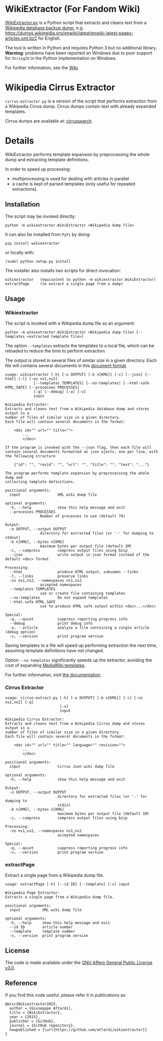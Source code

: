 # WikiExtractor (For Fandom Wiki)
[WikiExtractor.py](http://medialab.di.unipi.it/wiki/Wikipedia_Extractor) is a Python script that extracts and cleans text from a [Wikipedia database backup dump](https://dumps.wikimedia.org/), e.g. https://dumps.wikimedia.org/enwiki/latest/enwiki-latest-pages-articles.xml.bz2 for English.

The tool is written in Python and requires Python 3 but no additional library.
**Warning**: problems have been reported on Windows due to poor support for `StringIO` in the Python implementation on Windows.

For further information, see the [Wiki](https://github.com/attardi/wikiextractor/wiki).

# Wikipedia Cirrus Extractor

`cirrus-extractor.py` is a version of the script that performs extraction from a Wikipedia Cirrus dump.
Cirrus dumps contain text with already expanded templates.

Cirrus dumps are available at:
[cirrussearch](http://dumps.wikimedia.org/other/cirrussearch/).

# Details

WikiExtractor performs template expansion by preprocessing the whole dump and extracting template definitions.

In order to speed up processing:

- multiprocessing is used for dealing with articles in parallel
- a cache is kept of parsed templates (only useful for repeated extractions).

## Installation

The script may be invoked directly:

    python -m wikiextractor.WikiExtractor <Wikipedia dump file>

It can also be installed from `PyPi` by doing:

    pip install wikiextractor

or locally with:

    (sudo) python setup.py install

The installer also installs two scripts for direct invocation:

    wikiextractor  	(equivalent to python -m wikiextractor.WikiExtractor)
    extractPage		(to extract a single page from a dump)

## Usage

### Wikiextractor
The script is invoked with a Wikipedia dump file as an argument:

    python -m wikiextractor.WikiExtractor <Wikipedia dump file> [--templates <extracted template file>]

The option `--templates` extracts the templates to a local file, which can be reloaded to reduce the time to perform extraction.

The output is stored in several files of similar size in a given directory.
Each file will contains several documents in this [document format](https://github.com/attardi/wikiextractor/wiki/File-Format).

```
usage: wikiextractor [-h] [-o OUTPUT] [-b n[KMG]] [-c] [--json] [--html] [-l] [-ns ns1,ns2]
			 [--templates TEMPLATES] [--no-templates] [--html-safe HTML_SAFE] [--processes PROCESSES]
			 [-q] [--debug] [-a] [-v]
			 input

Wikipedia Extractor:
Extracts and cleans text from a Wikipedia database dump and stores output in a
number of files of similar size in a given directory.
Each file will contain several documents in the format:

	<doc id="" url="" title="">
	    ...
	    </doc>

If the program is invoked with the --json flag, then each file will                                            
contain several documents formatted as json ojects, one per line, with                                         
the following structure

	{"id": "", "revid": "", "url": "", "title": "", "text": "..."}

The program performs template expansion by preprocesssng the whole dump and
collecting template definitions.

positional arguments:
  input                 XML wiki dump file

optional arguments:
  -h, --help            show this help message and exit
  --processes PROCESSES
			    Number of processes to use (default 79)

Output:
  -o OUTPUT, --output OUTPUT
			    directory for extracted files (or '-' for dumping to stdout)
  -b n[KMG], --bytes n[KMG]
			    maximum bytes per output file (default 1M)
  -c, --compress        compress output files using bzip
  --json                write output in json format instead of the default <doc> format

Processing:
  --html                produce HTML output, subsumes --links
  -l, --links           preserve links
  -ns ns1,ns2, --namespaces ns1,ns2
			    accepted namespaces
  --templates TEMPLATES
			    use or create file containing templates
  --no-templates        Do not expand templates
  --html-safe HTML_SAFE
			    use to produce HTML safe output within <doc>...</doc>

Special:
  -q, --quiet           suppress reporting progress info
  --debug               print debug info
  -a, --article         analyze a file containing a single article (debug option)
  -v, --version         print program version
```

Saving templates to a file will speed up performing extraction the next time,
assuming template definitions have not changed.

Option `--no-templates` significantly speeds up the extractor, avoiding the cost
of expanding [MediaWiki templates](https://www.mediawiki.org/wiki/Help:Templates).

For further information, visit [the documentation](http://attardi.github.io/wikiextractor).

### Cirrus Extractor

~~~
usage: cirrus-extract.py [-h] [-o OUTPUT] [-b n[KMG]] [-c] [-ns ns1,ns2] [-q]
                         [-v]
                         input

Wikipedia Cirrus Extractor:
Extracts and cleans text from a Wikipedia Cirrus dump and stores output in a
number of files of similar size in a given directory.
Each file will contain several documents in the format:

	<doc id="" url="" title="" language="" revision="">
        ...
        </doc>

positional arguments:
  input                 Cirrus Json wiki dump file

optional arguments:
  -h, --help            show this help message and exit

Output:
  -o OUTPUT, --output OUTPUT
                        directory for extracted files (or '-' for dumping to
                        stdin)
  -b n[KMG], --bytes n[KMG]
                        maximum bytes per output file (default 1M)
  -c, --compress        compress output files using bzip

Processing:
  -ns ns1,ns2, --namespaces ns1,ns2
                        accepted namespaces

Special:
  -q, --quiet           suppress reporting progress info
  -v, --version         print program version
~~~

### extractPage
Extract a single page from a Wikipedia dump file.

~~~
usage: extractPage [-h] [--id ID] [--template] [-v] input

Wikipedia Page Extractor:
Extracts a single page from a Wikipedia dump file.

positional arguments:
  input          XML wiki dump file

optional arguments:
  -h, --help     show this help message and exit
  --id ID        article number
  --template     template number
  -v, --version  print program version
~~~

## License
The code is made available under the [GNU Affero General Public License v3.0](LICENSE). 

## Reference
If you find this code useful, please refer it in publications as:

~~~
@misc{Wikiextractor2015,
  author = {Giusepppe Attardi},
  title = {WikiExtractor},
  year = {2015},
  publisher = {GitHub},
  journal = {GitHub repository},
  howpublished = {\url{https://github.com/attardi/wikiextractor}}
}
~~~
